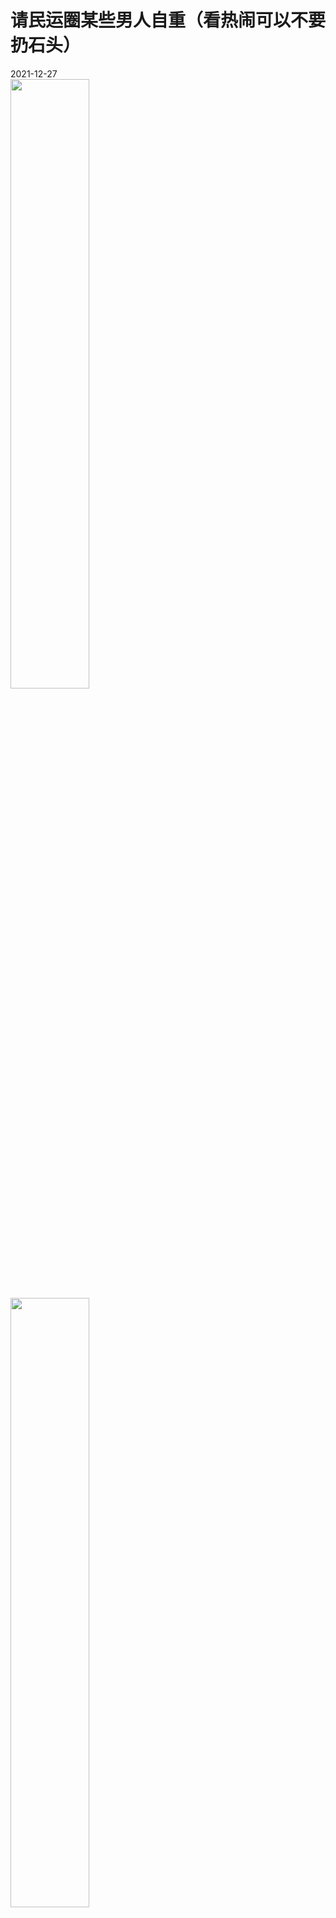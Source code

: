 请民运圈某些男人自重（看热闹可以不要扔石头）
===
2021-12-27<br>
<img src="https://lh3.googleusercontent.com/u/0/d/1urQjw5EdSLvjBtr6ItwrUP-FQ-jFAqfT" width=50% >
<img src="https://lh3.googleusercontent.com/u/0/d/1Ceko-74fPsfWwutwyAg2WUeIi-KFM88z" width=50% >
<img src="https://lh3.googleusercontent.com/u/0/d/1h2OLIbQJ-81X_hXahUGa7bPXNsONsi4W" width=50%>
<img src="https://lh3.googleusercontent.com/u/0/d/1H1yw91o_oXnC68VyYQMsqNUneVztvKTu" width=50%>
